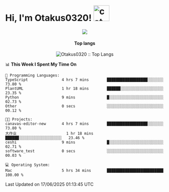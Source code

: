 <h1> Hi, I'm Otakus0320! <img src="https://media.giphy.com/media/mGcNjsfWAjY5AEZNw6/giphy.gif" width="50" alt="cat"></h1>

<p align="center"><a href="https://wakatime.com/@044d69d0-1253-4f60-96b6-5d19a0f9dde5"><img src="https://wakatime.com/badge/user/044d69d0-1253-4f60-96b6-5d19a0f9dde5.svg" /></a></p>

<h4 align="center">Top langs</h4>

<p align="center"><img src="https://github-readme-stats.vercel.app/api/top-langs/?username=Otakus0320&langs_count=10&theme=tokyonight&layout=compact&timestamp={{random_number}}" alt="Otakus0320 :: Top Langs" /></p>

<!--START_SECTION:waka-->
📊 **This Week I Spent My Time On** 

```text
💬 Programming Languages: 
TypeScript               4 hrs 7 mins        ██████████████████░░░░░░░   73.80 % 
PlantUML                 1 hr 18 mins        ██████░░░░░░░░░░░░░░░░░░░   23.35 % 
Python                   9 mins              █░░░░░░░░░░░░░░░░░░░░░░░░   02.73 % 
Other                    0 secs              ░░░░░░░░░░░░░░░░░░░░░░░░░   00.12 % 

🐱‍💻 Projects: 
canavas-editor-new       4 hrs 7 mins        ██████████████████░░░░░░░   73.80 % 
大作业                      1 hr 18 mins        ██████░░░░░░░░░░░░░░░░░░░   23.46 % 
ceshi                    9 mins              █░░░░░░░░░░░░░░░░░░░░░░░░   02.71 % 
software_test            0 secs              ░░░░░░░░░░░░░░░░░░░░░░░░░   00.03 % 

💻 Operating System: 
Mac                      5 hrs 34 mins       █████████████████████████   100.00 % 
```


 Last Updated on 17/06/2025 01:13:45 UTC
<!--END_SECTION:waka-->
